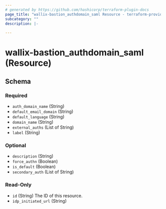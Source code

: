 ```yaml
---
# generated by https://github.com/hashicorp/terraform-plugin-docs
page_title: "wallix-bastion_authdomain_saml Resource - terraform-provider-wallix-bastion"
subcategory: ""
description: |-
  
---
```


# wallix-bastion_authdomain_saml (Resource)





<!-- schema generated by tfplugindocs -->
## Schema

### Required

- `auth_domain_name` (String)
- `default_email_domain` (String)
- `default_language` (String)
- `domain_name` (String)
- `external_auths` (List of String)
- `label` (String)

### Optional

- `description` (String)
- `force_authn` (Boolean)
- `is_default` (Boolean)
- `secondary_auth` (List of String)

### Read-Only

- `id` (String) The ID of this resource.
- `idp_initiated_url` (String)
